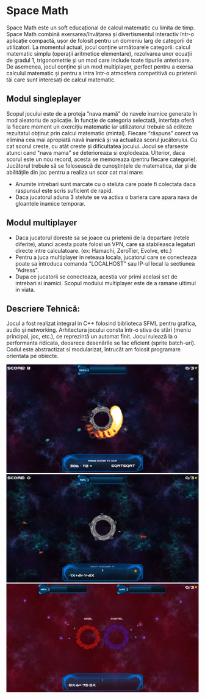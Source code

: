 # Space Math #

Space Math este un soft educațional de calcul  matematic cu limita de timp. Space Math combină exersarea/învățarea și divertismentul interactiv într-o aplicație compactă, ușor de folosit pentru un domeniu larg de categorii de utilizatori. 
La momentul actual, jocul conține următoarele categorii: calcul matematic simplu (operații aritmetice elementare), rezolvarea unor ecuații de gradul 1, trigonometrie și un mod care include toate tipurile anterioare. 
De asemenea, jocul conține și un mod multiplayer, perfect pentru a exersa calculul matematic și pentru a intra într-o atmosfera competitivă cu prietenii tăi care sunt interesați de calcul matematic. 


## Modul singleplayer ##

   Scopul jocului este de a proteja ”nava mamă” de navele inamice generate în mod aleatoriu de aplicație. În funcție de categoria selectată, interfața oferă la fiecare moment un exercițiu matematic iar utilizatorul trebuie să editeze rezultatul obținut prin calcul matematic (mintal). Fiecare “răspuns” corect  va elimina cea mai apropiată navă inamică și va actualiza scorul jucătorului. Cu cat scorul creste, cu atât creste și dificultatea jocului. 
Jocul se sfarseste atunci cand "nava mama" se deterioreaza si explodeaza. Ulterior, daca scorul este un nou record, acesta se memoreaza (pentru fiecare categorie).
Jucătorul trebuie să se folosească de cunoștințele de matematica, dar și de abilitățile din joc pentru a realiza un scor cat mai mare:
   - Anumite intrebari sunt marcate cu o steluta care poate fi colectata daca raspunsul este scris suficient de rapid.
   - Daca jucatorul aduna 3 stelute se va activa o bariera care apara nava de gloantele inamice temporar.

## Modul multiplayer ##

   - Daca jucatorul doreste sa se joace cu prietenii de la departare (retele diferite), atunci acesta poate folosi un VPN, care sa stabileasca legaturi directe intre calculatoare. (ex: Hamachi, ZeroTier, Evolve, etc.)
   - Pentru a juca multiplayer in reteaua locala, jucatorul care se conecteaza poate sa introduca comanda "LOCALHOST" sau IP-ul local la sectiunea "Adress".
   - Dupa ce jucatorii se conecteaza, acestia vor primi acelasi set de intrebari si inamici. Scopul modului multiplayer este de a ramane ultimul in viata.


## Descriere Tehnică: ##

   Jocul a fost realizat integral in C++ folosind biblioteca SFML pentru grafica, audio și networking.
Arhitectura jocului consta într-o stiva de stări (meniu principal, joc, etc.), ce reprezintă un automat finit. 
Jocul rulează la o performanta ridicata, deoarece desenările se fac eficient (sprite batch-uri). Codul este abstractizat si modularizat, întrucât am folosit programare orientata pe obiecte.

![Barrier](https://github.com/tMario2111/Space-Math/blob/main/Screenshots/barrier.png)
![Equations](https://github.com/tMario2111/Space-Math/blob/main/Screenshots/gigel%20vs%20costel.png)
![Multiplayer](https://github.com/tMario2111/Space-Math/blob/main/Screenshots/gigel%20vs%20costell.png)

